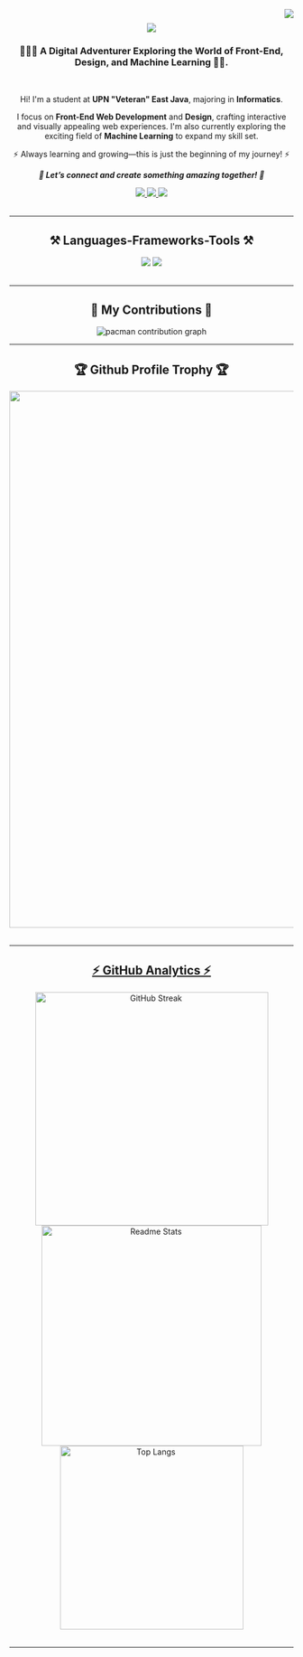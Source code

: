 <img
  align="right"
  src="https://visitor-badge.laobi.icu/badge?page_id=dickyhaa.12&left_color=grey&right_color=blue"
/>

<h1 align="center">
  <img
    src="https://readme-typing-svg.herokuapp.com/?font=Righteous&size=35&center=true&vCenter=true&width=500&height=70&duration=4000&lines=Hi+There!+👋;+I'm+M+Dicky+Haikal+Aly!;"
  />
</h1>

<h3 align="center">👨🏻‍💻 A Digital Adventurer Exploring the World of Front-End, Design, and Machine Learning 🎨🤖.</h3>

<br />

<div align="center">
  
  Hi! I'm a student at **UPN "Veteran" East Java**, majoring in **Informatics**.
  
  I focus on **Front-End Web Development** and **Design**, crafting interactive and visually appealing web experiences. I'm also currently exploring the exciting field of **Machine Learning** to expand my skill set.
  
  ⚡ Always learning and growing—this is just the beginning of my journey! ⚡

**_🚀 Let’s connect and create something amazing together! 🚀_**

</div>

<div align="center">
  <a href="mailto:dickyhaikal12@gmail.com">
    <img src="https://img.shields.io/badge/Gmail-333333?style=for-the-badge&logo=gmail&logoColor=red" />
  </a>
  <a href="https://www.linkedin.com/in/m-dicky-haikal-aly-53768528b/"
    target="_blank" >
    <img src="https://img.shields.io/badge/LinkedIn-0077B5?style=for-the-badge&logo=linkedin&logoColor=white"
      target="_blank" />
  </a>
  <a href="https://instagram.com/dickyhaa12" target="_blank">
    <img src="https://img.shields.io/badge/Instagram-E4405F?style=for-the-badge&logo=instagram&logoColor=white"
      target="_blank" />
  </a>
</div>
<br />

<hr />

<h2 align="center">⚒️ Languages-Frameworks-Tools ⚒️</h2>
<div align="center">
  <img
    src="https://skillicons.dev/icons?i=html,css,javascript,py,c,cpp,mysql,bash"
  />
  <img
    src="https://skillicons.dev/icons?i=vscode,github,git,figma,linux"
  /><br />
</div>
<br />

<hr />

<h2 align="center">👾 My Contributions 👾</h2>
<div align="center">
<picture>
  <source media="(prefers-color-scheme: dark)" srcset="https://raw.githubusercontent.com/dickyhaa/dickyhaa/output/pacman-contribution-graph-dark.svg">
  <source media="(prefers-color-scheme: light)" srcset="https://raw.githubusercontent.com/dickyhaa/dickyhaa/output/pacman-contribution-graph.svg">
  <img alt="pacman contribution graph" src="https://raw.githubusercontent.com/dickyhaa/dickyhaa/output/pacman-contribution-graph.svg">
</picture>
</div>

<hr />

<h2 align="center">🏆 Github Profile Trophy 🏆</h2>
<div align="center">
    <a href="https://github.com/dickyhaa/github-profile-trophy">
    <img 
      width=950 src="https://github-profile-trophy.vercel.app/?username=dickyhaa&column=8&theme=toknonight&no-frame=false"
    /><br />
</div>
<br />
      
<hr />

<h2 align="center">⚡ GitHub Analytics ⚡</h2>
<div align="center">
  <img
    width="413"
    src="https://streak-stats.demolab.com?user=dickyhaa&theme=tokyonight&border_radius=5&short_numbers=true&mode=weekly"
    alt="GitHub Streak"
  />
  <img
    width="390"
    src="https://github-readme-stats.vercel.app/api?username=dickyhaa&theme=tokyonight&show_icons=true&hide_border=false&count_private=true"
    alt="Readme Stats"
  />
  <br />
  <img
    width="325"
    align="center"
    src="https://github-readme-stats.vercel.app/api/top-langs/?username=dickyhaa&theme=tokyonight&show_icons=true&hide_border=false&layout=compact"
    alt="Top Langs"
  />
</div>

<br />
<hr />
